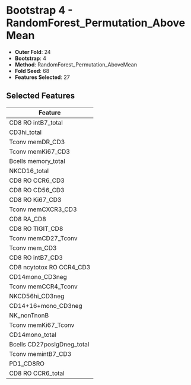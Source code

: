 # Bootstrap 4 - RandomForest_Permutation_AboveMean

- **Outer Fold**: 24
- **Bootstrap**: 4
- **Method**: RandomForest_Permutation_AboveMean
- **Fold Seed**: 68
- **Features Selected**: 27

## Selected Features

| Feature |
|---------|
| CD8 RO intB7_total |
| CD3hi_total |
| Tconv memDR_CD3 |
| Tconv memKi67_CD3 |
| Bcells memory_total |
| NKCD16_total |
| CD8 RO CCR6_CD3 |
| CD8 RO CD56_CD3 |
| CD8  RO Ki67_CD3 |
| Tconv memCXCR3_CD3 |
| CD8 RA_CD8 |
| CD8 RO TIGIT_CD8 |
| Tconv memCD27_Tconv |
| Tconv mem_CD3 |
| CD8 RO intB7_CD3 |
| CD8 ncytotox RO CCR4_CD3 |
| CD14mono_CD3neg |
| Tconv memCCR4_Tconv |
| NKCD56hi_CD3neg |
| CD14+16+mono_CD3neg |
| NK_nonTnonB |
| Tconv memKi67_Tconv |
| CD14mono_total |
| Bcells CD27posIgDneg_total |
| Tconv memintB7_CD3 |
| PD1_CD8RO |
| CD8 RO CCR6_total |
